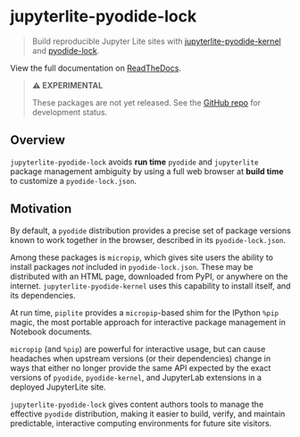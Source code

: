 # jupyterlite-pyodide-lock

> Build reproducible Jupyter Lite sites with [jupyterlite-pyodide-kernel][jlpk]
> and [pyodide-lock][pl].

View the full documentation on [ReadTheDocs][rtfd].

> **⚠️ EXPERIMENTAL**
>
> These packages are not yet released. See the [GitHub repo][gh] for development
> status.

[gh]: https://github.com/deathbeds/jupyterlite-pyodide-lock


## Overview

`jupyterlite-pyodide-lock` avoids **run time** `pyodide` and `jupyterlite` package
management ambiguity by using a full web browser at **build time**  to customize a
`pyodide-lock.json`.


## Motivation

By default, a `pyodide` distribution provides a precise set of package versions
known to work together in the browser, described in its `pyodide-lock.json`.

Among these packages is `micropip`, which gives site users the ability to install
packages _not_ included in `pyodide-lock.json`. These may be distributed with an
HTML page, downloaded from PyPI, or anywhere on the internet.
`jupyterlite-pyodide-kernel` uses this capability to install itself, and its
dependencies.

At run time, `piplite` provides a `micropip`-based shim for the IPython `%pip`
magic, the most portable approach for interactive package management in Notebook documents.

`micropip` (and `%pip`) are powerful for interactive usage, but can cause
headaches when upstream versions (or their dependencies) change in ways that
either no longer provide the same API expected by the exact versions of `pyodide`,
`pyodide-kernel`, and JupyterLab extensions in a deployed JupyterLite site.

`jupyterlite-pyodide-lock` gives content authors tools to manage the effective
`pyodide` distribution, making it easier to build, verify, and maintain predictable,
interactive computing environments for future site visitors.

[jlpk]: https://github.com/jupyterlite/pyodide-kernel
[pl]: https://github.com/pyodide/pyodide-lock
[rtfd]: https://jupyterlite-pyodide-lock.rtfd.org/en/latest
